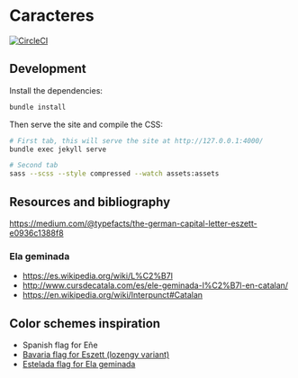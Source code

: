 # Caracteres

[![CircleCI](https://circleci.com/gh/thewarpaint/caracteres/tree/master.svg?style=svg)](https://circleci.com/gh/thewarpaint/caracteres/tree/master)


## Development

Install the dependencies:

```sh
bundle install
```

Then serve the site and compile the CSS:

```sh
# First tab, this will serve the site at http://127.0.0.1:4000/
bundle exec jekyll serve

# Second tab
sass --scss --style compressed --watch assets:assets
```


## Resources and bibliography

https://medium.com/@typefacts/the-german-capital-letter-eszett-e0936c1388f8

### Ela geminada

- https://es.wikipedia.org/wiki/L%C2%B7l
- http://www.cursdecatala.com/es/ele-geminada-l%C2%B7l-en-catalan/
- https://en.wikipedia.org/wiki/Interpunct#Catalan


## Color schemes inspiration

- Spanish flag for Eñe
- [Bavaria flag for Eszett (lozengy variant)](http://vignette1.wikia.nocookie.net/althistory/images/d/d6/800px-Flag_of_Bavaria_%28lozengy%29Emblem.png/revision/latest)
- [Estelada flag for Ela geminada](https://es.wikipedia.org/wiki/Estelada)
